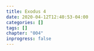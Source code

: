 ```yaml
---
title: Exodus 4
date: 2020-04-12T12:40:53-04:00
categories: []
tags: []
chapter: "004"
inprogress: false
---
```


